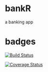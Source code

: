 bankR
=====

a banking app


badges
=======
[![Build Status](https://travis-ci.org/SarahMPearson/bankR.svg)](https://travis-ci.org/SarahMPearson/bankR)

[![Coverage Status](https://coveralls.io/repos/SarahMPearson/bankR/badge.png)](https://coveralls.io/r/SarahMPearson/bankR)
